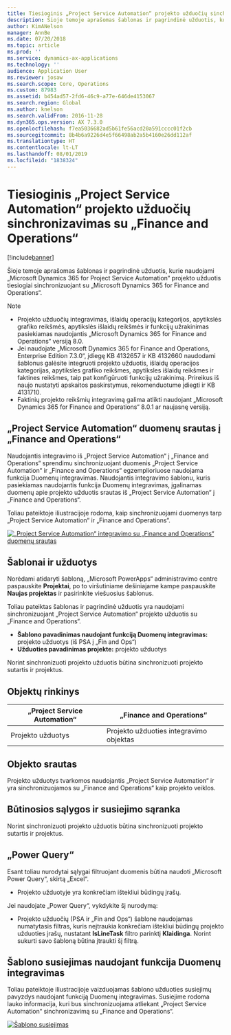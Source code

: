 ```yaml
---
title: Tiesioginis „Project Service Automation“ projekto užduočių sinchronizavimas su „Finance and Operations“
description: Šioje temoje aprašomas šablonas ir pagrindinė užduotis, kurie naudojami „Microsoft Dynamics 365 for Project Service Automation“ projekto užduotis tiesiogiai sinchronizuojant su „Microsoft Dynamics 365 for Finance and Operations“.
author: KimANelson
manager: AnnBe
ms.date: 07/20/2018
ms.topic: article
ms.prod: ''
ms.service: dynamics-ax-applications
ms.technology: ''
audience: Application User
ms.reviewer: josaw
ms.search.scope: Core, Operations
ms.custom: 87983
ms.assetid: b454ad57-2fd6-46c9-a77e-646de4153067
ms.search.region: Global
ms.author: knelson
ms.search.validFrom: 2016-11-28
ms.dyn365.ops.version: AX 7.3.0
ms.openlocfilehash: f7ea5036682ad5b61fe56acd20a591cccc01f2cb
ms.sourcegitcommit: 8b4b6a9226d4e5f66498ab2a5b4160e26dd112af
ms.translationtype: HT
ms.contentlocale: lt-LT
ms.lasthandoff: 08/01/2019
ms.locfileid: "1838324"
---
```

# <a name="synchronize-project-tasks-directly-from-project-service-automation-to-finance-and-operations"></a>Tiesioginis „Project Service Automation“ projekto užduočių sinchronizavimas su „Finance and Operations“

[!include[banner](../includes/banner.md)]

Šioje temoje aprašomas šablonas ir pagrindinė užduotis, kurie naudojami „Microsoft Dynamics 365 for Project Service Automation“ projekto užduotis tiesiogiai sinchronizuojant su „Microsoft Dynamics 365 for Finance and Operations“.

> [!NOTE]
> - Projekto užduočių integravimas, išlaidų operacijų kategorijos, apytikslės grafiko reikšmės, apytikslės išlaidų reikšmės ir funkcijų užrakinimas pasiekiamas naudojantis „Microsoft Dynamics 365 for Finance and Operations“ versiją 8.0.
> - Jei naudojate „Microsoft Dynamics 365 for Finance and Operations, Enterprise Edition 7.3.0“, įdiegę KB 4132657 ir KB 4132660 naudodami šablonus galėsite integruoti projekto užduotis, išlaidų operacijos kategorijas, apytiksles grafiko reikšmes, apytiksles išlaidų reikšmes ir faktines reikšmes, taip pat konfigūruoti funkcijų užrakinimą. Prireikus iš naujo nustatyti apskaitos paskirstymus, rekomenduotume įdiegti ir KB 4131710.
> - Faktinių projekto reikšmių integravimą galima atlikti naudojant „Microsoft Dynamics 365 for Finance and Operations“ 8.0.1 ar naujasnę versiją.

## <a name="data-flow-for-project-service-automation-to-finance-and-operations"></a>„Project Service Automation“ duomenų srautas į „Finance and Operations“

Naudojantis integravimo iš „Project Service Automation“ į „Finance and Operations“ sprendimu sinchronizuojant duomenis „Project Service Automation“ ir „Finance and Operations“ egzemplioriuose naudojama funkcija Duomenų integravimas. Naudojantis integravimo šablonu, kuris pasiekiamas naudojantis funkcija Duomenų integravimas, įgalinamas duomenų apie projekto užduotis srautas iš „Project Service Automation“ į „Finance and Operations“.

Toliau pateiktoje iliustracijoje rodoma, kaip sinchronizuojami duomenys tarp „Project Service Automation“ ir „Finance and Operations“.

[![„Project Service Automation“ integravimo su „Finance and Operations“ duomenų srautas](./media/ProjectTasksFlow.png)](./media/ProjectTasksFlow.png)

## <a name="template-and-task"></a>Šablonai ir užduotys

Norėdami atidaryti šabloną, „Microsoft PowerApps“ administravimo centre paspauskite **Projektai**, po to viršutiniame dešiniajame kampe paspauskite **Naujas projektas** ir pasirinkite viešuosius šablonus.

Toliau pateiktas šablonas ir pagrindinė užduotis yra naudojami sinchronizuojant „Project Service Automation“ projekto užduotis su „Finance and Operations“.

- **Šablono pavadinimas naudojant funkciją Duomenų integravimas:** projekto užduotys (iš PSA į „Fin and Ops“)
- **Užduoties pavadinimas projekte:** projekto užduotys

Norint sinchronizuoti projekto užduotis būtina sinchronizuoti projekto sutartis ir projektus.

## <a name="entity-set"></a>Objektų rinkinys

| „Project Service Automation“ | „Finance and Operations”              |
|----------------------------|-------------------------------------|
| Projekto užduotys              | Projekto užduoties integravimo objektas |

## <a name="entity-flow"></a>Objekto srautas

Projekto užduotys tvarkomos naudojantis „Project Service Automation“ ir yra sinchronizuojamos su „Finance and Operations“ kaip projekto veiklos.

## <a name="prerequisites-and-mapping-setup"></a>Būtinosios sąlygos ir susiejimo sąranka

Norint sinchronizuoti projekto užduotis būtina sinchronizuoti projekto sutartis ir projektus.

## <a name="power-query"></a>„Power Query“

Esant toliau nurodytai sąlygai filtruojant duomenis būtina naudoti „Microsoft Power Query“, skirtą „Excel“.

- Projekto užduotyje yra konkrečiam ištekliui būdingų įrašų.

Jei naudojate „Power Query“, vykdykite šį nurodymą:

- Projekto užduočių (PSA ir „Fin and Ops“) šablone naudojamas numatytasis filtras, kuris neįtraukia konkrečiam ištekliui būdingų projekto užduoties įrašų, nustatant **IsLineTask** filtro parinktį **Klaidinga**. Norint sukurti savo šabloną būtina įtraukti šį filtrą.

## <a name="template-mapping-in-data-integration"></a>Šablono susiejimas naudojant funkcija Duomenų integravimas

Toliau pateiktoje iliustracijoje vaizduojamas šablono užduoties susiejimų pavyzdys naudojant funkciją Duomenų integravimas. Susiejime rodoma lauko informacija, kuri bus sinchronizuojama atliekant „Project Service Automation“ sinchronizavimą su „Finance and Operations“.

[![Šablono susiejimas](./media/ProjectTasksMapping.png)](./media/ProjectTasksMapping.png)
